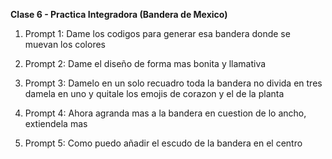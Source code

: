 **Clase 6 - Practica Integradora (Bandera de Mexico)**

 1. Prompt 1:
 Dame los codigos para generar esa bandera donde se muevan los colores 
 2. Prompt 2:
 Dame el diseño de forma mas bonita y llamativa 
 
 3. Prompt 3:
 Damelo en un solo recuadro toda la bandera no divida en tres damela en uno y quitale los emojis de corazon y el de la planta 
 
 4. Prompt 4:
 Ahora agranda mas a la bandera en cuestion de lo ancho, extiendela mas 
 
 5. Prompt 5:
Como puedo añadir el escudo de la bandera en el centro
